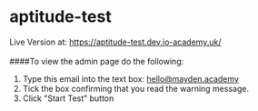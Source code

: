 # aptitude-test
Live Version at: https://aptitude-test.dev.io-academy.uk/ 
<br/>
<br/>
####To view the admin page do the following: 
1. Type this email into the text box: hello@mayden.academy
2. Tick the box confirming that you read the warning message.
3. Click "Start Test" button
